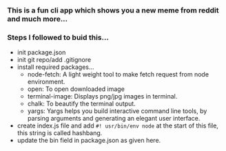 ### This is a fun cli app which shows you a new meme from reddit and much more...

### Steps I followed to buid this...

- init package.json
- init git repo/add .gitignore
- install required packages...
  - node-fetch: A light weight tool to make fetch request from node environment.
  - open: To open downloaded image
  - terminal-image: Displays png/jpg images in terminal.
  - chalk: To beautify the terminal output.
  - yargs: Yargs helps you build interactive command line tools, by parsing arguments and generating an elegant user interface.
- create index.js file and add `#! usr/bin/env node` at the start of this file, this string is called hashbang.
- update the bin field in package.json as given here.

